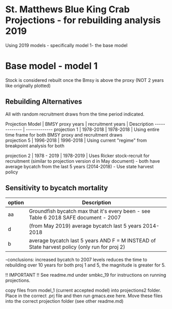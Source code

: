 # St. Matthews Blue King Crab Projections - for rebuilding analysis 2019
Using 2019 models - specifically model 1- the base model


# Base model - model 1 

Stock is considered rebuilt once the Bmsy is above the proxy (NOT 2 years like originally plotted)

## Rebuilding Alternatives 
All with random recruitment draws from the time period indicated.

Projection Model    | BMSY proxy years  | recruitment years | Description
------------- 			| -------------
projection 1      	| 1978-2018			    |   1978-2018		    | Using entire time frame for both BMSY proxy and recruitment draws		    
projection 5   			| 1996-2018			    | 	1996-2018		    | Using current "regime" from breakpoint analysis for both 

projection 2        | 1978 - 2019       |   1978-2019       | Uses Ricker stock-recruit for recruitment 
(similar to projection version d in May document)
	- both have average bycatch from the last 5 years (2014-2018)
	- Use state harvest policy 

## Sensitivity to bycatch mortality

option  |	Description
--------|	--------------
aa    	| 	Groundfish bycatch max that it's every been - see Table 6 2018 SAFE document - 2007
d 	  	|	  (from May 2019) average bycatch last 5 years 2014-2018
b       |   average bycatch last 5 years AND F = M INSTEAD of State harvest policy (only run for proj 2)


-conclusions: increased bycatch to 2007 levels reduces the time to rebuilding over 10 years for both proj 1 and 5, the magnitude is greater for 5.


!! IMPORTANT !!
See readme.md under smbkc_19  for instructions on running projections. 

copy files from model_1 (current accepted model) into projections2 folder. Place in the correct .prj file and then run gmacs.exe here. Move these files into the correct projection folder (see other readme.md)